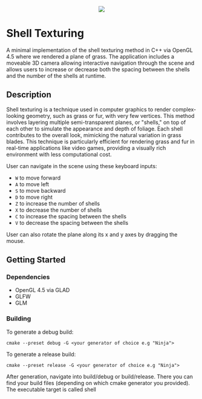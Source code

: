 <p align="center">
  <img src="https://github.com/busra-ashak/Shell-Texturing/assets/79407881/8755453d-e041-4fd5-9f8b-2969a1359a6c" />
</p>

# Shell Texturing

A minimal implementation of the shell texturing method in C++ via OpenGL 4.5 where we rendered a plane of grass. The application includes a moveable 3D camera allowing interactive navigation through the scene and allows users to increase or decrease both the spacing between the shells and the number of the shells at runtime.


## Description

Shell texturing is a technique used in computer graphics to render complex-looking geometry, such as grass or fur, with very few vertices. This method involves layering multiple semi-transparent planes, or "shells," on top of each other to simulate the appearance and depth of foliage. Each shell contributes to the overall look, mimicking the natural variation in grass blades. This technique is particularly efficient for rendering grass and fur in real-time applications like video games, providing a visually rich environment with less computational cost.


User can navigate in the scene using these keyboard inputs:
- `W` to move forward
- `A` to move left
- `S` to move backward
- `D` to move right
- `Z` to increase the number of shells
- `X` to decrease the number of shells
- `C` to increase the spacing between the shells
- `V` to decrease the spacing between the shells

User can also rotate the plane along its x and y axes by dragging the mouse.

## Getting Started

### Dependencies

* OpenGL 4.5 via GLAD
* GLFW
* GLM

### Building

To generate a debug build:

```
cmake --preset debug -G <your generator of choice e.g "Ninja">
```

To generate a release build:

```
cmake --preset release -G <your generator of choice e.g "Ninja">
```

After generation, navigate into build/debug or build/release. There you can find your build files (depending on which cmake generator you provided). The executable target is called shell
